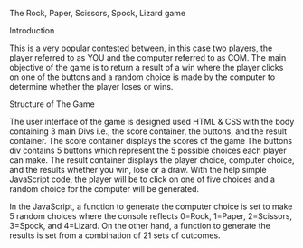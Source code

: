 The Rock, Paper, Scissors, Spock, Lizard game

Introduction

This is a very popular contested between, in this case two players, the player referred to as YOU and the computer referred to as COM.
The main objective of the game is to return a result of a win where the player clicks on one of the buttons and a random choice is made by the computer to determine whether the player loses or wins.


Structure of The Game

The user interface of the game is designed used HTML & CSS with the body containing 3 main Divs i.e., the score container, the buttons, and the result container. 
The score container displays the scores of the game
The buttons div contains 5 buttons which represent the 5 possible choices each player can make.
The result container displays the player choice, computer choice, and the results whether you win, lose or a draw.
With the help simple JavaScript code, the player will be to click on one of five choices and a random choice for the computer will be generated.

In the JavaScript, a function to generate the computer choice is set to make 5 random choices where the console reflects 0=Rock, 1=Paper, 2=Scissors, 3=Spock, and 4=Lizard.
On the other hand, a function to generate the results is set from a combination of 21 sets of outcomes.
